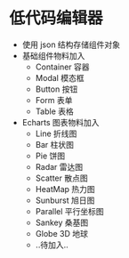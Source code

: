 # 低代码编辑器

- 使用 json 结构存储组件对象
- 基础组件物料加入
  - Container 容器
  - Modal 模态框
  - Button 按钮
  - Form 表单
  - Table 表格
- Echarts 图表物料加入
  - Line 折线图
  - Bar 柱状图
  - Pie 饼图
  - Radar 雷达图
  - Scatter 散点图
  - HeatMap 热力图
  - Sunburst 旭日图
  - Parallel 平行坐标图
  - Sankey 桑基图
  - Globe 3D 地球
  - ..待加入..
